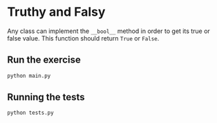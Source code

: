 # Truthy and Falsy

Any class can implement the `__bool__` method in order to get its true or false value. This function should return `True` or `False`.

## Run the exercise

```bash
python main.py
```

## Running the tests

```bash
python tests.py
```